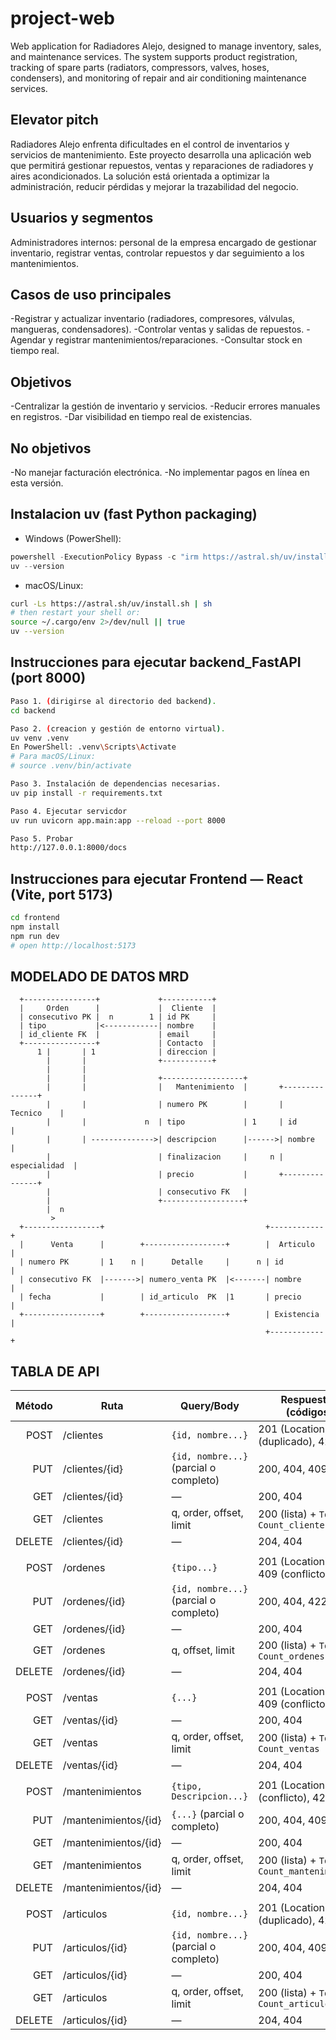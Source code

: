 # project-web
Web application for Radiadores Alejo, designed to manage inventory, sales, and maintenance services. The system supports product registration, tracking of spare parts (radiators, compressors, valves, hoses, condensers), and monitoring of repair and air conditioning maintenance services.
## Elevator pitch
Radiadores Alejo enfrenta dificultades en el control de inventarios y servicios de mantenimiento. Este proyecto desarrolla una aplicación web que permitirá gestionar repuestos, ventas y reparaciones de radiadores y aires acondicionados. La solución está orientada a optimizar la administración, reducir pérdidas y mejorar la trazabilidad del negocio.
## Usuarios y segmentos
Administradores internos: personal de la empresa encargado de gestionar inventario, registrar ventas, controlar repuestos y dar seguimiento a los mantenimientos.
## Casos de uso principales
-Registrar y actualizar inventario (radiadores, compresores, válvulas, mangueras, condensadores).
-Controlar ventas y salidas de repuestos.
-Agendar y registrar mantenimientos/reparaciones.
-Consultar stock en tiempo real.
## Objetivos 
-Centralizar la gestión de inventario y servicios.
-Reducir errores manuales en registros.
-Dar visibilidad en tiempo real de existencias.
## No objetivos
-No manejar facturación electrónica.
-No implementar pagos en línea en esta versión.

## Instalacion **uv** (fast Python packaging)
- Windows (PowerShell):
```powershell
powershell -ExecutionPolicy Bypass -c "irm https://astral.sh/uv/install.ps1 | iex"
uv --version
```
- macOS/Linux:
```bash
curl -Ls https://astral.sh/uv/install.sh | sh
# then restart your shell or:
source ~/.cargo/env 2>/dev/null || true
uv --version
```

## Instrucciones para ejecutar backend_FastAPI (port 8000)

```bash
Paso 1. (dirigirse al directorio ded backend).
cd backend

Paso 2. (creacion y gestión de entorno virtual).
uv venv .venv
En PowerShell: .venv\Scripts\Activate
# Para macOS/Linux:
# source .venv/bin/activate

Paso 3. Instalación de dependencias necesarias.
uv pip install -r requirements.txt

Paso 4. Ejecutar servicdor
uv run uvicorn app.main:app --reload --port 8000

Paso 5. Probar
http://127.0.0.1:8000/docs
```

## Instrucciones para ejecutar Frontend — React (Vite, port 5173)
```bash
cd frontend
npm install
npm run dev
# open http://localhost:5173
```

## MODELADO DE DATOS MRD
```
  +----------------+             +-----------+
  |     Orden      |             |  Cliente  |
  | consecutivo PK |  n        1 | id PK     |
  | tipo           |<------------| nombre    |
  | id_cliente FK  |             | email     |
  +----------------+             | Contacto  |
      1 |       | 1              | direccion |
        |       |                +-----------+
        |       | 
        |       |                +------------------+
        |       |                |   Mantenimiento  |       +---------------+
        |       |                | numero PK        |       |    Tecnico    |
        |       |             n  | tipo             | 1     | id            |
        |       | -------------->| descripcion      |------>| nombre        |
        |                        | finalizacion     |     n | especialidad  |
        |                        | precio           |       +---------------+
        |                        | consecutivo FK   |
        |                        +------------------+
        |  n
         >
  +-----------------+                                    +------------+
  |      Venta      |        +------------------+        |  Articulo  |
  | numero PK       | 1    n |      Detalle     |      n | id         |
  | consecutivo FK  |------->| numero_venta PK  |<-------| nombre     |
  | fecha           |        | id_articulo  PK  |1       | precio     |
  +-----------------+        +------------------+        | Existencia |
                                                         +------------+
```

## TABLA DE API
| Método | Ruta                 | Query/Body                                 | Respuestas (códigos)                       | Notas/Validaciones |
|-------:|----------------------|--------------------------------------------|--------------------------------------------|--------------------|
| POST   | /clientes            | `{id, nombre...}`                          | 201 (Location), 409 (duplicado), 422       | Regla unicidad     |
| PUT    | /clientes/{id}       | `{id, nombre...}`(parcial o completo)      | 200, 404, 409, 422 			  | Validaciones       |
| GET    | /clientes/{id}       | —                                          | 200, 404                                   | —                  |
| GET    | /clientes            | q, order, offset, limit                    | 200 (lista) + `Total-Count_clientes`       | Filtros y orden    |
| DELETE | /clientes/{id}       | —                                          | 204, 404                                   | —                  |
|        |                      |                                            |                                            |                    |
| POST   | /ordenes             | `{tipo...}`                                | 201 (Location), 422, 409 (conflicto)       | Regla unicidad     |
| PUT    | /ordenes/{id}        | `{id, nombre...}`(parcial o completo)      | 200, 404, 422     			  | Validaciones       |
| GET    | /ordenes/{id}        | —                                          | 200, 404                                   | —                  |
| GET    | /ordenes             | q, offset, limit                           | 200 (lista) + `Total-Count_ordenes`        | Filtros y orden    |
| DELETE | /ordenes/{id}        | —                                          | 204, 404                                   | —                  |
|        |                      |                                            |                                            |                    |
| POST   | /ventas              | `{...}`                                    | 201 (Location), 422, 409 (conflicto)       | Regla unicidad     |
| GET    | /ventas/{id}         | —                                          | 200, 404                                   | —                  |
| GET    | /ventas              | q, order, offset, limit                    | 200 (lista) + `Total-Count_ventas`         | Filtros y orden    |
| DELETE | /ventas/{id}         | —                                          | 204, 404                                   | —                  |
|        |                      |                                            |                                            |                    |
| POST   | /mantenimientos      | `{tipo, Descripcion...}`                   | 201 (Location), 409 (conflicto), 422       | Regla unicidad     |
| PUT    | /mantenimientos/{id} | `{...}` (parcial o completo)               | 200, 404, 409, 422 			  | Validaciones       |
| GET    | /mantenimientos/{id} | —                                          | 200, 404                                   | —                  |
| GET    | /mantenimientos      | q, order, offset, limit                    | 200 (lista) + `Total-Count_mantenimientos` | Filtros y orden    |
| DELETE | /mantenimientos/{id} | —                                          | 204, 404                                   | —                  |
|        |                      |                                            |                                            |                    |
| POST   | /articulos           | `{id, nombre...}`                          | 201 (Location), 409 (duplicado), 422       | Regla unicidad     |
| PUT    | /articulos/{id}      | `{id, nombre...}`(parcial o completo)      | 200, 404, 409, 422 			  | Validaciones       |
| GET    | /articulos/{id}      | —                                          | 200, 404                                   | —                  |
| GET    | /articulos           | q, order, offset, limit                    | 200 (lista) + `Total-Count_articulos`      | Filtros y orden    |
| DELETE | /articulos/{id}      | —                                          | 204, 404                                   | —                  |

